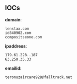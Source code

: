 
## IOCs

__domain__:

```text
lenstax.com
id840902.com
compositseone.com
```
__ipaddress__:

```text
179.61.228..187
63.250.35.33
```
__emailid__:

```text
teronuzaircare928@falltrack.net
```